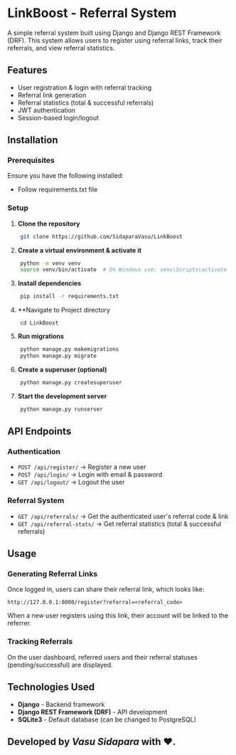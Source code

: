 # LinkBoost - Referral System

A simple referral system built using Django and Django REST Framework (DRF). This system allows users to register using referral links, track their referrals, and view referral statistics.

## Features

- User registration & login with referral tracking
- Referral link generation
- Referral statistics (total & successful referrals)
- JWT authentication
- Session-based login/logout

## Installation

### Prerequisites

Ensure you have the following installed:

- Follow requirements.txt file

### Setup

1. **Clone the repository**

```bash
    git clone https://github.com/SidaparaVasu/LinkBoost
```

2. **Create a virtual environment & activate it**

```bash
    python -m venv venv
    source venv/bin/activate  # On Windows use: venv\Scripts\activate
```

3. **Install dependencies**

```bash
    pip install -r requirements.txt
```

4. \*\*Navigate to Project directory

```
    cd LinkBoost
```

5. **Run migrations**

```bash
    python manage.py makemigrations
    python manage.py migrate
```

6. **Create a superuser (optional)**

```bash
    python manage.py createsuperuser
```

7. **Start the development server**

```bash
    python manage.py runserver
```

## API Endpoints

### Authentication

- `POST /api/register/` → Register a new user
- `POST /api/login/` → Login with email & password
- `GET /api/logout/` → Logout the user

### Referral System

- `GET /api/referrals/` → Get the authenticated user's referral code & link
- `GET /api/referral-stats/` → Get referral statistics (total & successful referrals)

## Usage

### Generating Referral Links

Once logged in, users can share their referral link, which looks like:

```
http://127.0.0.1:8000/register?referral=<referral_code>
```

When a new user registers using this link, their account will be linked to the referrer.

### Tracking Referrals

On the user dashboard, referred users and their referral statuses (pending/successful) are displayed.

## Technologies Used

- **Django** - Backend framework
- **Django REST Framework (DRF)** - API development
- **SQLite3** - Default database (can be changed to PostgreSQL)

## Developed by _Vasu Sidapara_ with ❤️.

